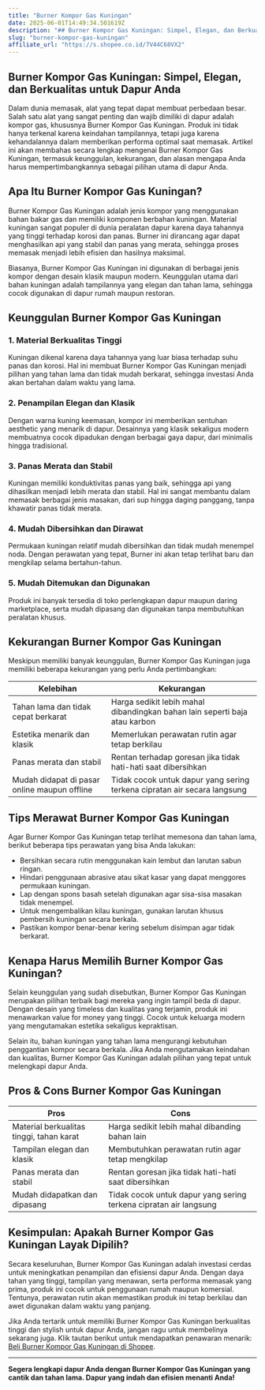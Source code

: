 ```yaml
---
title: "Burner Kompor Gas Kuningan"
date: 2025-06-01T14:49:34.501619Z
description: "## Burner Kompor Gas Kuningan: Simpel, Elegan, dan Berkualitas untuk Dapur Anda..."
slug: "burner-kompor-gas-kuningan"
affiliate_url: "https://s.shopee.co.id/7V44C68VX2"
---
```

## Burner Kompor Gas Kuningan: Simpel, Elegan, dan Berkualitas untuk Dapur Anda

Dalam dunia memasak, alat yang tepat dapat membuat perbedaan besar. Salah satu alat yang sangat penting dan wajib dimiliki di dapur adalah kompor gas, khususnya Burner Kompor Gas Kuningan. Produk ini tidak hanya terkenal karena keindahan tampilannya, tetapi juga karena kehandalannya dalam memberikan performa optimal saat memasak. Artikel ini akan membahas secara lengkap mengenai Burner Kompor Gas Kuningan, termasuk keunggulan, kekurangan, dan alasan mengapa Anda harus mempertimbangkannya sebagai pilihan utama di dapur Anda.

## Apa Itu Burner Kompor Gas Kuningan?

Burner Kompor Gas Kuningan adalah jenis kompor yang menggunakan bahan bakar gas dan memiliki komponen berbahan kuningan. Material kuningan sangat populer di dunia peralatan dapur karena daya tahannya yang tinggi terhadap korosi dan panas. Burner ini dirancang agar dapat menghasilkan api yang stabil dan panas yang merata, sehingga proses memasak menjadi lebih efisien dan hasilnya maksimal.

Biasanya, Burner Kompor Gas Kuningan ini digunakan di berbagai jenis kompor dengan desain klasik maupun modern. Keunggulan utama dari bahan kuningan adalah tampilannya yang elegan dan tahan lama, sehingga cocok digunakan di dapur rumah maupun restoran.

## Keunggulan Burner Kompor Gas Kuningan

### 1. Material Berkualitas Tinggi

Kuningan dikenal karena daya tahannya yang luar biasa terhadap suhu panas dan korosi. Hal ini membuat Burner Kompor Gas Kuningan menjadi pilihan yang tahan lama dan tidak mudah berkarat, sehingga investasi Anda akan bertahan dalam waktu yang lama.

### 2. Penampilan Elegan dan Klasik

Dengan warna kuning keemasan, kompor ini memberikan sentuhan aesthetic yang menarik di dapur. Desainnya yang klasik sekaligus modern membuatnya cocok dipadukan dengan berbagai gaya dapur, dari minimalis hingga tradisional.

### 3. Panas Merata dan Stabil

Kuningan memiliki konduktivitas panas yang baik, sehingga api yang dihasilkan menjadi lebih merata dan stabil. Hal ini sangat membantu dalam memasak berbagai jenis masakan, dari sup hingga daging panggang, tanpa khawatir panas tidak merata.

### 4. Mudah Dibersihkan dan Dirawat

Permukaan kuningan relatif mudah dibersihkan dan tidak mudah menempel noda. Dengan perawatan yang tepat, Burner ini akan tetap terlihat baru dan mengkilap selama bertahun-tahun.

### 5. Mudah Ditemukan dan Digunakan

Produk ini banyak tersedia di toko perlengkapan dapur maupun daring marketplace, serta mudah dipasang dan digunakan tanpa membutuhkan peralatan khusus.

## Kekurangan Burner Kompor Gas Kuningan

Meskipun memiliki banyak keunggulan, Burner Kompor Gas Kuningan juga memiliki beberapa kekurangan yang perlu Anda pertimbangkan:

| Kelebihan | Kekurangan |
|------------|--------------|
| Tahan lama dan tidak cepat berkarat | Harga sedikit lebih mahal dibandingkan bahan lain seperti baja atau karbon |
| Estetika menarik dan klasik | Memerlukan perawatan rutin agar tetap berkilau |
| Panas merata dan stabil | Rentan terhadap goresan jika tidak hati-hati saat dibersihkan |
| Mudah didapat di pasar online maupun offline | Tidak cocok untuk dapur yang sering terkena cipratan air secara langsung |

## Tips Merawat Burner Kompor Gas Kuningan

Agar Burner Kompor Gas Kuningan tetap terlihat memesona dan tahan lama, berikut beberapa tips perawatan yang bisa Anda lakukan:

- Bersihkan secara rutin menggunakan kain lembut dan larutan sabun ringan.
- Hindari penggunaan abrasive atau sikat kasar yang dapat menggores permukaan kuningan.
- Lap dengan spons basah setelah digunakan agar sisa-sisa masakan tidak menempel.
- Untuk mengembalikan kilau kuningan, gunakan larutan khusus pembersih kuningan secara berkala.
- Pastikan kompor benar-benar kering sebelum disimpan agar tidak berkarat.

## Kenapa Harus Memilih Burner Kompor Gas Kuningan?

Selain keunggulan yang sudah disebutkan, Burner Kompor Gas Kuningan merupakan pilihan terbaik bagi mereka yang ingin tampil beda di dapur. Dengan desain yang timeless dan kualitas yang terjamin, produk ini menawarkan value for money yang tinggi. Cocok untuk keluarga modern yang mengutamakan estetika sekaligus kepraktisan.

Selain itu, bahan kuningan yang tahan lama mengurangi kebutuhan penggantian kompor secara berkala. Jika Anda mengutamakan keindahan dan kualitas, Burner Kompor Gas Kuningan adalah pilihan yang tepat untuk melengkapi dapur Anda.

## Pros & Cons Burner Kompor Gas Kuningan

| **Pros** | **Cons** |
|------------|--------------|
| Material berkualitas tinggi, tahan karat | Harga sedikit lebih mahal dibanding bahan lain |
| Tampilan elegan dan klasik | Membutuhkan perawatan rutin agar tetap mengkilap |
| Panas merata dan stabil | Rentan goresan jika tidak hati-hati saat dibersihkan |
| Mudah didapatkan dan dipasang | Tidak cocok untuk dapur yang sering terkena cipratan air langsung |

## Kesimpulan: Apakah Burner Kompor Gas Kuningan Layak Dipilih?

Secara keseluruhan, Burner Kompor Gas Kuningan adalah investasi cerdas untuk meningkatkan penampilan dan efisiensi dapur Anda. Dengan daya tahan yang tinggi, tampilan yang menawan, serta performa memasak yang prima, produk ini cocok untuk penggunaan rumah maupun komersial. Tentunya, perawatan rutin akan memastikan produk ini tetap berkilau dan awet digunakan dalam waktu yang panjang.

Jika Anda tertarik untuk memiliki Burner Kompor Gas Kuningan berkualitas tinggi dan stylish untuk dapur Anda, jangan ragu untuk membelinya sekarang juga. Klik tautan berikut untuk mendapatkan penawaran menarik: [Beli Burner Kompor Gas Kuningan di Shopee](https://s.shopee.co.id/7V44C68VX2).

---

**Segera lengkapi dapur Anda dengan Burner Kompor Gas Kuningan yang cantik dan tahan lama. Dapur yang indah dan efisien menanti Anda!**